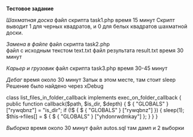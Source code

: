 **Тестовое задание**

_Шахматная доска_
файл скрипта task1.php
время 15 минут 
Скрипт выводит 1 для черных квадратов, и 0 для белых квадратов шахматной доски.


_Замена в файле_
файл скрипта task2.php  
файл с исходным текстом text.txt
файл результата result.txt
время 30 минут

_Карьер и грузовик_
файл скрипта task3.php
время 30-45 минут

_Дебаг_
время около 30 минут
Затык в этом месте, там стоит sleep
Решение было найдено через xDebug

class list_files_in_folder_callback implements exec_on_folder_callback {
    public function callback($path, $is_dir, $depth) {
        $ {
            "GLOBALS"
        }
        ["rywqbnz"] = "is_dir";
        if (!$ {
            $ {
                "GLOBALS"
            }
            ["rywqbnz"]
        }) {
            sleep(1);
            $this->files[] = $ {
                $ {
                    "GLOBALS"
                }
                ["yhdonrwdmkay"]
            };
        }
    }
}

_Выборка_
время около 30 минут
файл autos.sql
там дамп и 2 выборки